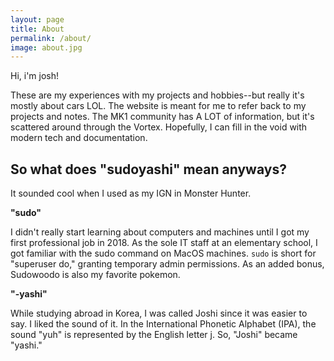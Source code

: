 ```yaml
---
layout: page
title: About
permalink: /about/
image: about.jpg
---
```


<!-- ![Itsme](https://www.sudoyashi.com/assets/img/2022-update.jpg) -->

Hi, i'm josh!

These are my experiences with my projects and hobbies--but really it's mostly about cars LOL. The website is meant for me to refer back to my projects and notes. The MK1 community has A LOT of information, but it's scattered around through the Vortex. Hopefully, I can fill in the void with modern tech and documentation.

## So what does "sudoyashi" mean anyways?

It sounded cool when I used as my IGN in Monster Hunter.

**"sudo"**

I didn't really start learning about computers and machines until I got my first professional job in 2018. As the sole IT staff at an elementary school, I got familiar with the sudo command on MacOS machines. `sudo` is short for "superuser do," granting temporary admin permissions. As an added bonus, Sudowoodo is also my favorite pokemon.

**"-yashi"**

While studying abroad in Korea, I was called Joshi since it was easier to say. I liked the sound of it. In the International Phonetic Alphabet (IPA), the sound "yuh" is represented by the English letter j. So, "Joshi" became "yashi."
